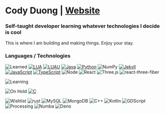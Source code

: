 
# Cody Duong | [Website](https://codyduong.github.io/artNcode/home/)
### Self-taught developer learning whatever technologies I decide is cool
This is where I am building and making things. Enjoy your stay.

### Languages / Technologies
![Learned](https://img.shields.io/badge/Learned-green?style=flat-square&)
[![LUA](https://img.shields.io/badge/LUA-lightgrey?style=flat-square&logo=lua)](https://github.com/search?q=user%3Acodyduong+language%3Alua&type=code)
[![LUAU](https://img.shields.io/badge/LUAU-lightgrey?style=flat-square&logo=lua)](https://roblox.github.io/luau/)
[![Java](https://img.shields.io/badge/Java-lightgrey?style=flat-square&logo=Java)](https://github.com/search?q=user%3Acodyduong+language%3Ajava&type=code)
[![Python](https://img.shields.io/badge/Python-lightgrey?style=flat-square&logo=python)](https://github.com/search?q=user%3Acodyduong+language%3Apython&type=code)
![NumPy](https://img.shields.io/badge/NumPy-lightgrey?style=flat-square&logo=NumPy)
[![Jekyll](https://img.shields.io/badge/Jekyll-lightgrey?style=flat-square&logo=Jekyll)](https://github.com/codyduong/artNcode)
[![JavaScript](https://img.shields.io/badge/JavaScript-lightgrey?style=flat-square&logo=javascript)](https://github.com/search?q=user%3Acodyduong+language%3Ajavascript&type=code)
[![TypeScript](https://img.shields.io/badge/TypeScript-lightgrey?style=flat-square&logo=TypeScript)](https://github.com/search?q=user%3Acodyduong+language%3Atypescript&type=Code)
![Node](https://img.shields.io/badge/Node.js-lightgrey?style=flat-square&logo=Node.js)
![React](https://img.shields.io/badge/React-lightgrey?style=flat-square&logo=React)
![Three.js](https://img.shields.io/badge/Three.js-lightgrey?style=flat-square&logo=Three.js)
![react-three-fiber](https://img.shields.io/badge/react--three--fiber-lightgrey?style=flat-square&logo=Three.js)

![Learning](https://img.shields.io/badge/Learning-important?style=flat-square&)

![On Hold](https://img.shields.io/badge/On_Hold-red?style=flat-square&)
[![C](https://img.shields.io/badge/C-lightgrey?style=flat-square&logo=C)](https://github.com/search?q=user%3Acodyduong+language%3AC&type=Code)

![Wishlist](https://img.shields.io/badge/Wishlist-grey?style=flat-square)
![rust](https://img.shields.io/badge/rust-lightgrey?style=flat-square&logo=rust)
![MySQL](https://img.shields.io/badge/MySQL-lightgrey?style=flat-square&logo=MySQL)
![MongoDB](https://img.shields.io/badge/MongoDB-lightgrey?style=flat-square&logo=MongoDB)
![C++](https://img.shields.io/badge/C++-lightgrey?style=flat-square&logo=C%2B%2B)
![Kotlin](https://img.shields.io/badge/Kotlin-lightgrey?style=flat-square&logo=Kotlin)
![GDScript](https://img.shields.io/badge/GDScript-lightgrey?style=flat-square&logo=Godot%20Engine)
![Processing](https://img.shields.io/badge/Processing-lightgrey?style=flat-square&logo=Processing)
![Numba](https://img.shields.io/badge/Numba-lightgrey?style=flat-square&logo=Numba)
![Deno](https://img.shields.io/badge/Deno-lightgrey?style=flat-square&logo=Deno)




<!--
![HTML](https://img.shields.io/badge/HTML-lightgrey?style=flat-square&logo=html5)
[![Wakatime Stats](https://github-readme-stats.vercel.app/api/wakatime?username=codyduong&theme=compact)](https://github.com/anuraghazra/github-readme-stats)
[![Top Langs](https://github-readme-stats.vercel.app/api/top-langs/?username=codyduong&langs_count=10&layout=compact)](https://github.com/anuraghazra/github-readme-stats)
![CSS](https://img.shields.io/badge/CSS-lightgrey?style=flat-square&logo=css3)
![Sass](https://img.shields.io/badge/Sass-lightgrey?style=flat-square&logo=sass)

https://michaelcurrin.github.io/badge-generator/#/generic
-->
